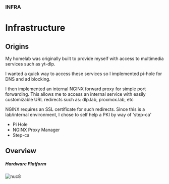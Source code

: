 ### INFRA

# Infrastructure

## Origins

My homelab was originally built to provide myself with access to multimedia services such as yt-dlp. 

I wanted a quick way to access these services so I implemented pi-hole for DNS and ad blocking.

I then implemented an internal NGINX forward proxy for simple port forwarding. This allows me to access an internal service with easily customizable URL redirects such as: dlp.lab, proxmox.lab, etc

NGINX requires an SSL certificate for such redirects. Since this is a lab/internal environment, I chose to self help a PKI by way of 'step-ca'

- Pi Hole
- NGINX Proxy Manager
- Step-ca

## Overview

##### Hardware Platform

![nuc8](/Users/ranger/dev/mkdocsmaterial/docs/assets/nuc8.jpg)

